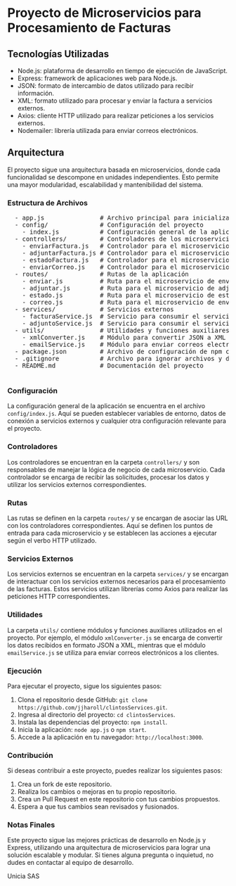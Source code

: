 <!DOCTYPE html>
<html>
<head>
  <meta charset="UTF-8">
 
</head>
<body>
  <h1>Proyecto de Microservicios para Procesamiento de Facturas</h1>

  <h2>Tecnologías Utilizadas</h2>
  <ul>
    <li>Node.js: plataforma de desarrollo en tiempo de ejecución de JavaScript.</li>
    <li>Express: framework de aplicaciones web para Node.js.</li>
    <li>JSON: formato de intercambio de datos utilizado para recibir información.</li>
    <li>XML: formato utilizado para procesar y enviar la factura a servicios externos.</li>
    <li>Axios: cliente HTTP utilizado para realizar peticiones a los servicios externos.</li>
    <li>Nodemailer: librería utilizada para enviar correos electrónicos.</li>
  </ul>

  <h2>Arquitectura</h2>
  <p>El proyecto sigue una arquitectura basada en microservicios, donde cada funcionalidad se descompone en unidades independientes. Esto permite una mayor modularidad, escalabilidad y mantenibilidad del sistema.</p>

  <h3>Estructura de Archivos</h3>
  <pre>
  - app.js               # Archivo principal para inicializar la aplicación
  - config/              # Configuración del proyecto
    - index.js           # Configuración general de la aplicación
  - controllers/         # Controladores de los microservicios
    - enviarFactura.js   # Controlador para el microservicio de envío de facturas
    - adjuntarFactura.js # Controlador para el microservicio de adjuntar facturas
    - estadoFactura.js   # Controlador para el microservicio de estado de factura
    - enviarCorreo.js    # Controlador para el microservicio de envío de correos
  - routes/              # Rutas de la aplicación
    - enviar.js          # Ruta para el microservicio de envío de facturas
    - adjuntar.js        # Ruta para el microservicio de adjuntar facturas
    - estado.js          # Ruta para el microservicio de estado de factura
    - correo.js          # Ruta para el microservicio de envío de correos
  - services/            # Servicios externos
    - facturaService.js  # Servicio para consumir el servicio de facturación externo
    - adjuntoService.js  # Servicio para consumir el servicio de adjuntar factura externo
  - utils/               # Utilidades y funciones auxiliares
    - xmlConverter.js    # Módulo para convertir JSON a XML
    - emailService.js    # Módulo para enviar correos electrónicos
  - package.json         # Archivo de configuración de npm con las dependencias del proyecto
  - .gitignore           # Archivo para ignorar archivos y directorios en el control de versiones
  - README.md            # Documentación del proyecto
  </pre>

  
  <h3>Configuración</h3>
  <p>La configuración general de la aplicación se encuentra en el archivo <code>config/index.js</code>. Aquí se pueden establecer variables de entorno, datos de conexión a servicios externos y cualquier otra configuración relevante para el proyecto.</p>

  <h3>Controladores</h3>
  <p>Los controladores se encuentran en la carpeta <code>controllers/</code> y son responsables de manejar la lógica de negocio de cada microservicio. Cada controlador se encarga de recibir las solicitudes, procesar los datos y utilizar los servicios externos correspondientes.</p>

  <h3>Rutas</h3>
  <p>Las rutas se definen en la carpeta <code>routes/</code> y se encargan de asociar las URL con los controladores correspondientes. Aquí se definen los puntos de entrada para cada microservicio y se establecen las acciones a ejecutar según el verbo HTTP utilizado.</p>

  <h3>Servicios Externos</h3>
  <p>Los servicios externos se encuentran en la carpeta <code>services/</code> y se encargan de interactuar con los servicios externos necesarios para el procesamiento de las facturas. Estos servicios utilizan librerías como Axios para realizar las peticiones HTTP correspondientes.</p>

  <h3>Utilidades</h3>
  <p>La carpeta <code>utils/</code> contiene módulos y funciones auxiliares utilizados en el proyecto. Por ejemplo, el módulo <code>xmlConverter.js</code> se encarga de convertir los datos recibidos en formato JSON a XML, mientras que el módulo <code>emailService.js</code> se utiliza para enviar correos electrónicos a los clientes.</p>

  <h3>Ejecución</h3>
  <p>Para ejecutar el proyecto, sigue los siguientes pasos:</p>
  <ol>
    <li>Clona el repositorio desde GitHub: <code>git clone https://github.com/jjharoll/clintosServices.git</code>.</li>
    <li>Ingresa al directorio del proyecto: <code>cd clintosServices</code>.</li>
    <li>Instala las dependencias del proyecto: <code>npm install</code>.</li>
    <li>Inicia la aplicación: <code>node app.js</code> o <code>npm start</code>.</li>
    <li>Accede a la aplicación en tu navegador: <code>http://localhost:3000</code>.</li>
  </ol>

  <h3>Contribución</h3>
  <p>Si deseas contribuir a este proyecto, puedes realizar los siguientes pasos:</p>
  <ol>
    <li>Crea un fork de este repositorio.</li>
    <li>Realiza los cambios o mejoras en tu propio repositorio.</li>
    <li>Crea un Pull Request en este repositorio con tus cambios propuestos.</li>
    <li>Espera a que tus cambios sean revisados y fusionados.</li>
  </ol>

  <h3>Notas Finales</h3>
  <p>Este proyecto sigue las mejores prácticas de desarrollo en Node.js y Express, utilizando una arquitectura de microservicios para lograr una solución escalable y modular. Si tienes alguna pregunta o inquietud, no dudes en contactar al equipo de desarrollo.</p>

  <p>Unicia SAS</p>
</body>
</html>
